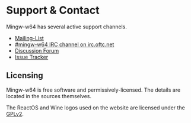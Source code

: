 # Support & Contact

Mingw-w64 has several active support channels.

- [Mailing-List](https://lists.sourceforge.net/mailman/listinfo/mingw-w64-public)
- [#mingw-w64 IRC channel on irc.oftc.net](irc://irc.oftc.net/#mingw-w64)
- [Discussion Forum](https://sourceforge.net/p/mingw-w64/discussion/)
- [Issue Tracker](https://sourceforge.net/p/mingw-w64/_list/tickets)

## Licensing

Mingw-w64 is free software and permissively-licensed. The details are located in
the sources themselves.

The ReactOS and Wine logos used on the website are licensed under the
[GPLv2](https://www.gnu.org/licenses/old-licenses/gpl-2.0.txt).
